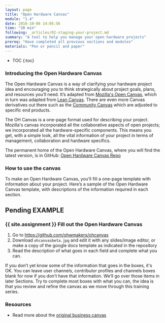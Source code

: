 ```yaml
---
layout: page
title: "Open Hardware Canvas"
module: "1.4"
date: 2016-10-06 14:05:56
time: "20 min"
following: _articles/02-staging-your-project.md
summary: "A tool to help you manage your open hardware projects"
prereq: "Have completed all previous sections and modules"
materials: "Pen or pencil and paper"
---
```


* TOC
{:toc}


### Introducing the Open Hardware Canvas

The Open Hardware Canvas is a way of clarifying your hardware project idea and encouraging you to think strategically about project goals, plans, and resources you’ll need. It’s adapted from [Mozilla's Open Canvas](https://mozilla.github.io/open-leadership-training-series/articles/opening-your-project/develop-an-open-project-strategy-with-open-canvas/#assignment--make-an-open-canvas), which in turn was adapted from [Lean Canvas](https://leanstack.com/lean-canvas/). There are even more Canvas derivatives out there such as the [Community Canvas](https://community-canvas.org/) which are adjusted to specific end products.

The OH Canvas is a one-page format used for describing your project. Mozilla's canvas incorporated all the collaborative aspects of open projects; we incorporated all the hardware-specific components. This means you get, with a simple look, all the vital information of your project in terms of management, collaboration and hardware specifics.

The permanent home of the Open Hardware Canvas, where you will find the latest version, is in GitHub: [Open Hardware Canvas Repo](https://github.com/ohwmakers/ohcanvas)

### How to use the canvas

To make an Open Hardware Canvas, you’ll fill a one-page template with information about your project. Here’s a sample of the Open Hardware Canvas template, with descriptions of the information required in each section.

## Pending EXAMPLE


### {{ site.assignment }} Fill out the Open Hardware Canvas

1. Go to https://github.com/ohwmakers/ohcanvas
2. Download `ohcanvasbeta.jpg` and edit it with any slides/image editor, or make a copy of the google docs template as indicated in the repository
3. Read the description of what goes in each field and complete what you can.

If you don’t yet know some of the information that goes in the boxes, it's OK. You can leave user channels, contributor profiles and channels boxes blank for now if you don’t have that information. We’ll go over those items in later Sections. Try to complete most boxes with what you can, the idea is that you review and refine the canvas as we move through this training series.

### Resources
- Read more about the [original business canvas](https://en.wikipedia.org/wiki/Business_Model_Canvas)
